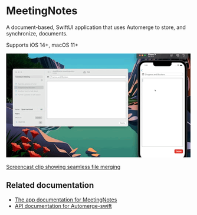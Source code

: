 # MeetingNotes

A document-based, SwiftUI application that uses Automerge to store, and synchronize, documents.

Supports iOS 14+, macOS 11+

[![Screencast clip showing live updates synced between an iOS and macOS app.](resources/LiveTypeClip.gif)](https://www.youtube.com/watch?v=_xBViPnotL8)

[Screencast clip showing seamless file merging](https://youtu.be/PVYwbVU2Lbk)

## Related documentation

- [The app documentation for MeetingNotes](https://automerge.org/MeetingNotes/documentation/meetingnotes/)
- [API documentation for Automerge-swift](https://automerge.org/automerge-swift/documentation/automerge/)
